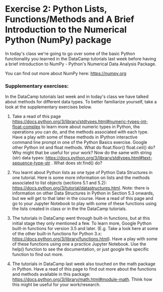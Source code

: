 # Exercise 2: Python Lists, Functions/Methods and A Brief Introduction to the Numerical Python (NumPy) package

In today's class we're going to go over some of the basic Python functionality you learned in the DataCamp tutorials last week before having a brief introduction to NumPy - Python's Numerical Data Analysis Package.

You can find out more about NumPy here: https://numpy.org




### Supplementary exercises:

In the DataCamp tutorials last week and in today's class we have talked about methods for different data types. To better familiarize yourself, take a look at the supplementary exercises below.

1) Take a read of this page https://docs.python.org/3/library/stdtypes.html#numeric-types-int-float-complex to learn more about numeric types in Python, the operations you can do, and the methods associated with each type. Have a play with some of these methods in IPython interactive command line prompt in one of the Python Basics exercise. Google other Python int and float methods. What do float.floor() float.ceil() do? Why might that be useful for your work?
Now do the same with string (str) data types: https://docs.python.org/3/library/stdtypes.html#text-sequence-type-str . What does str.find() do?

2) You learnt about Python lists as one type of Python Data Structures in one tutorial. Here is some more information on lists and the methods associated to list objects (sections 5.1 and 5.2): https://docs.python.org/3/tutorial/datastructures.html. Note: there is information on other Data Structures in Python in Section 5.3 onwards, but we will get to that later in the course. Have a read of this page and go to your Jupyter Notebook to play with some of these functions using the lists created in class or in the the DataCamp tutorials.

3) The tutorials in DataCamp went through built-in functions, but at this initial stage they only mentioned a few. To learn more, Google Python built-in functions for version 3.5 and later. (E.g. Take a look here at some of the other built-in functions for Python 3.x: https://docs.python.org/3/library/functions.html). Have a play with some of these functions using one a practice Jupyter Notebook. Use the help() function to see the documentation, or just google the specific function to find out more.

4) The tutorials in DataCamp last week also touched on the math package in Python. Have a read of this page to find out more about the functions and methods available in this package: https://docs.python.org/3/library/math.html#module-math. Think how this might be useful for your work/research.
